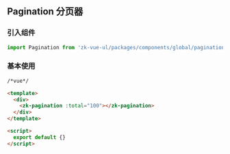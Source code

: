 ## Pagination 分页器

### 引入组件

```javascript
import Pagination from 'zk-vue-ul/packages/components/global/pagination'
```

### 基本使用

```html
/*vue*/

<template>
  <div>
    <zk-pagination :total="100"></zk-pagination>
  </div>
</template>

<script>
  export default {}
</script>
```